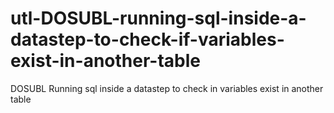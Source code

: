 # utl-DOSUBL-running-sql-inside-a-datastep-to-check-if-variables-exist-in-another-table
DOSUBL Running sql inside a datastep to check in variables exist in another table

